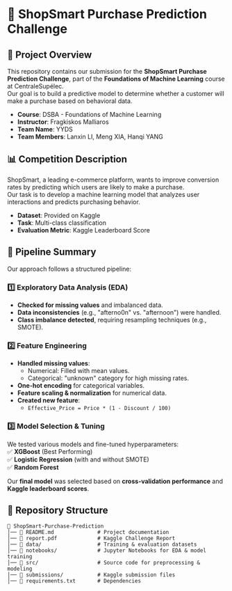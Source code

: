 # 🛒 ShopSmart Purchase Prediction Challenge

## 📌 Project Overview
This repository contains our submission for the **ShopSmart Purchase Prediction Challenge**, part of the **Foundations of Machine Learning** course at CentraleSupélec.  
Our goal is to build a predictive model to determine whether a customer will make a purchase based on behavioral data.  

- **Course**: DSBA - Foundations of Machine Learning  
- **Instructor**: Fragkiskos Malliaros  
- **Team Name**: YYDS  
- **Team Members**: Lanxin LI, Meng XIA, Hanqi YANG  

## 📊 Competition Description
ShopSmart, a leading e-commerce platform, wants to improve conversion rates by predicting which users are likely to make a purchase.  
Our task is to develop a machine learning model that analyzes user interactions and predicts purchasing behavior.  

- **Dataset**: Provided on Kaggle  
- **Task**: Multi-class classification  
- **Evaluation Metric**: Kaggle Leaderboard Score  

## 🚀 Pipeline Summary
Our approach follows a structured pipeline:

### **1️⃣ Exploratory Data Analysis (EDA)**
- **Checked for missing values** and imbalanced data.  
- **Data inconsistencies** (e.g., "afterno0n" vs. "afternoon") were handled.  
- **Class imbalance detected**, requiring resampling techniques (e.g., SMOTE).  

### **2️⃣ Feature Engineering**
- **Handled missing values**:
  - Numerical: Filled with mean values.  
  - Categorical: "unknown" category for high missing rates.  
- **One-hot encoding** for categorical variables.  
- **Feature scaling & normalization** for numerical data.  
- **Created new feature**:  
  - `Effective_Price = Price * (1 - Discount / 100)`

### **3️⃣ Model Selection & Tuning**
We tested various models and fine-tuned hyperparameters:  
✅ **XGBoost** (Best Performing)  
✅ **Logistic Regression** (with and without SMOTE)  
✅ **Random Forest**  

Our **final model** was selected based on **cross-validation performance** and **Kaggle leaderboard scores**.

## 📂 Repository Structure
```plaintext
📁 ShopSmart-Purchase-Prediction
│── 📄 README.md              # Project documentation  
│── 📄 report.pdf             # Kaggle Challenge Report  
│── 📂 data/                  # Training & evaluation datasets  
│── 📂 notebooks/             # Jupyter Notebooks for EDA & model training  
│── 📂 src/                   # Source code for preprocessing & modeling  
│── 📂 submissions/           # Kaggle submission files  
│── 📄 requirements.txt       # Dependencies  
